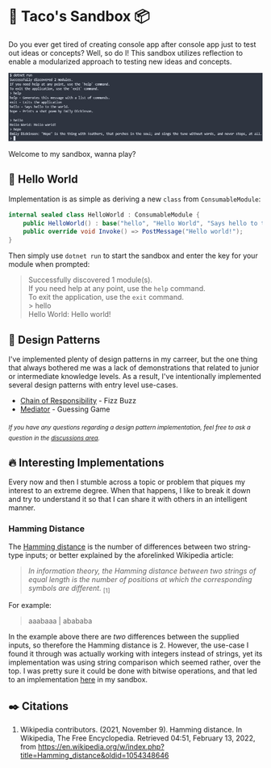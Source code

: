 # 🌮 Taco's Sandbox 📦
Do you ever get tired of creating console app after console app just to test out ideas or concepts? Well, so do I! This sandbox utilizes reflection to enable a modularized approach to testing new ideas and concepts.

[![Example of runtime execution.](images/screenshot.jpg)](images/screenshot.jpg)

Welcome to my sandbox, wanna play?

## 👋 Hello World

Implementation is as simple as deriving a new `class` from `ConsumableModule`:

```cs
internal sealed class HelloWorld : ConsumableModule {
    public HelloWorld() : base("hello", "Hello World", "Says hello to the world.") { }
    public override void Invoke() => PostMessage("Hello world!");
}
```

Then simply use `dotnet run` to start the sandbox and enter the key for your module when prompted:

> Successfully discovered 1 module(s).<br/>
> If you need help at any point, use the `help` command.<br/>
> To exit the application, use the `exit` command.<br/>
> \> hello<br/>
> Hello World: Hello world!

## 🎨 Design Patterns
I've implemented plenty of design patterns in my carreer, but the one thing that always bothered me was a lack of demonstrations that related to junior or intermediate knowledge levels. As a result, I've intentionally implemented several design patterns with entry level use-cases.

- [Chain of Responsibility](../../tree/main/modules/personal/design-patterns/chain-of-responsibility) - Fizz Buzz
- [Mediator](../../tree/main/modules/personal/design-patterns/mediator) - Guessing Game

<sub>*If you have any questions regarding a design pattern implementation, feel free to ask a question in the [discussions area](https://github.com/tacosontitan/sandbox/discussions/categories/q-a).*</sub>

## 🔥 Interesting Implementations
Every now and then I stumble across a topic or problem that piques my interest to an extreme degree. When that happens, I like to break it down and try to understand it so that I can share it with others in an intelligent manner.

### Hamming Distance
The [Hamming distance](https://en.wikipedia.org/wiki/Hamming_distance) is the number of differences between two string-type inputs; or better explained by the aforelinked Wikipedia article:

> *In information theory, the Hamming distance between two strings of equal length is the number of positions at which the corresponding symbols are different.* <sub>[1]</sub>

For example:

> aaabaaa | abababa

In the example above there are *two* differences between the supplied inputs, so therefore the Hamming distance is 2. However, the use-case I found it through was actually working with integers instead of strings, yet its implementation was using string comparison which seemed rather, over the top. I was pretty sure it could be done with bitwise operations, and that led to an implementation [here](modules/personal//HammingDistance.cs) in my sandbox.

## ✒️ Citations
1. Wikipedia contributors. (2021, November 9). Hamming distance. In Wikipedia, The Free Encyclopedia. Retrieved 04:51, February 13, 2022, from https://en.wikipedia.org/w/index.php?title=Hamming_distance&oldid=1054348646